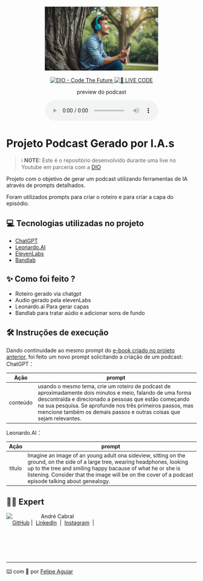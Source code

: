 <p align="center">
<img 
    src="./assets/capa.jpg"
    width="300"
/>
</p>

<p align="center">
<a href="https://dio.me/">
    <img 
        src="https://img.shields.io/badge/DIO-Code_The_Future-28DA77?logo=youtube" 
        alt="DIO - Code The Future">
</a>
<a href="https://dio.me/">
<img 
    src="https://img.shields.io/badge/🔴_LIVE_CODE-FF5E72" 
    alt="🔴 LIVE CODE">
</a>
</p>

<p align="center">
    preview do podcast
</p>

<div align="center">
    <audio src="Podcast_Genealogia.mp3" controls title="Podcast editado"></audio>
</div>

# Projeto Podcast Gerado por I.A.s


 > ℹ️ **NOTE:** Este é o repositório desenvolvido durante uma live no Youtube em parceria com a [DIO](https://dio.me)

Projeto com o objetivo de gerar um podcast utilizando ferramentas de IA através de prompts detalhados.

Foram utilizados prompts para criar o roteiro e para criar a capa do episódio.

## 💻 Tecnologias utilizadas no projeto

- [ChatGPT](https://chat.openai.com/) 
- [Leonardo.AI](https://leonardo.ai/)
- [ElevenLabs](https://beta.elevenlabs.io/)
- [Bandlab](https://www.bandlab.com/)

## ✨ Como foi feito ?

- Roteiro gerado via chatgpt
- Audio gerado pela elevenLabs
- Leonardo.ai Para gerar capas
- Bandlab para tratar aúdio e adicionar sons de fundo


## 🛠️ Instruções de execução

Dando continuidade ao mesmo prompt do <a href="https://github.com/andrescabral85/criando_um_ebook_IA/"> e-book criado no projeto anterior</a>, foi feito um novo prompt solicitando a criação de um podcast: 
ChatGPT：

|   Ação   | prompt                                                                                                                                                                                                                                                                         |
| :------: | ------------------------------------------------------------------------------------------------------------------------------------------------------------------------------------------------------------------------------------------------------------------------------ |
|  conteúdo| usando o mesmo tema, crie um roteiro de podcast de aproximadamente dois minutos e meio, falando de uma forma descontraída e direcionado a pessoas que estão começando na sua pesquisa. Se aprofunde nos três primeiros passos, mas mencione também os demais passos e outras coisas que sejam relevantes.|



Leonardo.AI：

|  Ação  | prompt                                                                                 |
| :----: | -------------------------------------------------------------------------------------- |
| título | Imagine an image of an young adult ona sideview, sitting on the ground, on the side of a large tree, wearing headphones, looking up to the tree and smiling happy bacause of what he or she is listening. Consider that the image will be on the cover of a podcast episode talking about genealogy. |


## 👨‍💻 Expert

<p>
    <img 
      align=left 
      margin=10 
      width=80 
      src="https://avatars.githubusercontent.com/u/126682540?v=4"
    />
    <p>&nbsp&nbsp&nbspAndré Cabral<br>
    &nbsp&nbsp&nbsp
    <a href="https://github.com/andrescabral85">
    GitHub</a>&nbsp;|&nbsp;
    <a href="www.linkedin.com/in/
andre-s-cabral">LinkedIn</a>
&nbsp;|&nbsp;
    <a href="https://www.instagram.com/andrescabral85/">
    Instagram</a>
&nbsp;|&nbsp;</p>
</p>
<br/><br/>
<br/><br/>
<p>

---

⌨️ com 💜 por [Felipe Aguiar](https://github.com/felipeAguiarCode)
